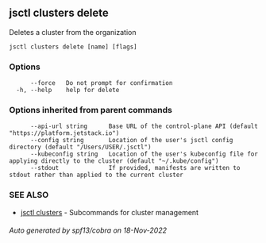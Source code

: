 ## jsctl clusters delete

Deletes a cluster from the organization

```
jsctl clusters delete [name] [flags]
```

### Options

```
      --force   Do not prompt for confirmation
  -h, --help    help for delete
```

### Options inherited from parent commands

```
      --api-url string      Base URL of the control-plane API (default "https://platform.jetstack.io")
      --config string       Location of the user's jsctl config directory (default "/Users/USER/.jsctl")
      --kubeconfig string   Location of the user's kubeconfig file for applying directly to the cluster (default "~/.kube/config")
      --stdout              If provided, manifests are written to stdout rather than applied to the current cluster
```

### SEE ALSO

* [jsctl clusters](jsctl_clusters.md)	 - Subcommands for cluster management

###### Auto generated by spf13/cobra on 18-Nov-2022
